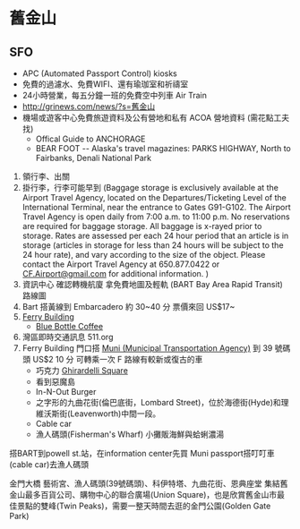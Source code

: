 # 舊金山

## SFO
* APC (Automated Passport Control) kiosks
* 免費的過濾水、免費WIFI、還有瑜珈室和祈禱室
* 24小時營業，每五分鐘一班的免費空中列車 Air Train
* http://grinews.com/news/?s=舊金山
* 機場或遊客中心免費旅遊資料及公有營地和私有 ACOA 營地資料 (需花點工夫找)
	* Offical Guide to ANCHORAGE
	* BEAR FOOT -- Alaska's travel magazines: PARKS HIGHWAY, North to Fairbanks, Denali National Park

1. 領行李、出關
1. 掛行李，行李可能早到 (Baggage storage is exclusively available at the Airport Travel Agency, located on the Departures/Ticketing Level of the International Terminal, near the entrance to Gates G91-G102. The Airport Travel Agency is open daily from 7:00 a.m. to 11:00 p.m. No reservations are required for baggage storage. All baggage is x-rayed prior to storage. Rates are assessed per each 24 hour period that an article is in storage (articles in storage for less than 24 hours will be subject to the 24 hour rate), and vary according to the size of the object. Please contact the Airport Travel Agency at 650.877.0422 or CF.Airport@gmail.com for additional information. )
1. 資訊中心 確認轉機航廈 拿免費地圖及輕軌 (BART Bay Area Rapid Transit) 路線圖
1. Bart 搭黃線到 Embarcadero 約 30~40 分 票價來回 US$17~
1. [Ferry Building](https://www.ferrybuildingmarketplace.com/)
	* [Blue Bottle Coffee](https://bluebottlecoffee.com/)
1. 灣區即時交通訊息 511.org
1. Ferry Building 門口搭 [Muni (Municipal Transportation Agency)](https://www.sfmta.com/) 到 39 號碼頭 US$2 10 分 可轉乘一次 F 路線有較新或復古的車
	* 巧克力 [Ghirardelli Square](https://www.ghirardelli.com/)
	* 看到惡魔島
	* In-N-Out Burger
	* 之字形的九曲花街(倫巴底街，Lombard Street)，位於海德街(Hyde)和理維沃斯街(Leavenworth)中間一段。
	* Cable car
	* 漁人碼頭(Fisherman's Wharf) 小攤販海鮮與蛤蜊濃湯

搭BART到powell st.站，在information center先買 Muni passport搭叮叮車(cable car)去漁人碼頭

金門大橋 藝術宮、漁人碼頭(39號碼頭)、科伊特塔、九曲花街、恩典座堂
集結舊金山最多百貨公司、購物中心的聯合廣場(Union Square)，也是欣賞舊金山市最佳景點的雙峰(Twin Peaks)，需要一整天時間去逛的金門公園(Golden Gate Park)
